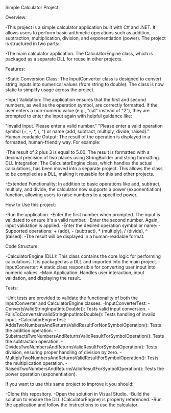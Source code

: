 Simple Calculator Project:


Overview:

-This project is a simple calculator application built with C# and .NET. It allows users to perform basic arithmetic operations such as addition, subtraction, multiplication, division, and exponentiation (power). The project is structured in two parts:

-The main calculator application.
The CalculatorEngine class, which is packaged as a separate DLL for reuse in other projects.


Features:

-Static Conversion Class: The InputConverter class is designed to convert string inputs into numerical values (from string to double). The class is now static to simplify usage across the project.

-Input Validation: The application ensures that the first and second numbers, as well as the operation symbol, are correctly formatted. If the user enters a non-numeric value (e.g., "cat" instead of "2"), they are prompted to enter the input again with helpful guidance like:

"Invalid input. Please enter a valid number."
"Please enter a valid operation symbol (+, -, *, /, ^) or name (add, subtract, multiply, divide, raised)."
Human-readable Output: The result of the operation is displayed in a formatted, human-friendly way. For example:

-The result of 2 plus 3 is equal to 5.00. The result is formatted with a decimal precision of two places using StringBuilder and string formatting.
DLL Integration: The CalculatorEngine class, which handles the actual calculations, has been moved into a separate project. This allows the class to be compiled as a DLL, making it reusable for this and other projects.

-Extended Functionality: In addition to basic operations like add, subtract, multiply, and divide, the calculator now supports a power (exponentiation) function, allowing users to raise numbers to a specified power.


How to Use this project:

-Run the application.
-Enter the first number when prompted. The input is validated to ensure it's a valid number.
-Enter the second number. Again, input validation is applied.
-Enter the desired operation symbol or name:
-Supported operations: + (add), - (subtract), * (multiply), / (divide), ^ (raised).
-The result will be displayed in a human-readable format.


Code Structure:

-CalculatorEngine (DLL): This class contains the core logic for performing calculations. It is packaged as a DLL and imported into the main project.
-InputConverter: A static class responsible for converting user input into numeric values.
-Main Application: Handles user interaction, input validation, and displaying the result.


Tests:

-Unit tests are provided to validate the functionality of both the InputConverter and CalculatorEngine classes.
-InputConverterTest:
	-ConvertsValidStringInputIntoDouble(): Tests valid input conversion.
-FailsToConvertsInvalidStringInputIntoDouble(): Tests handling of invalid input.
-CalculatorEngineTest:
	-AddsTwoNumbersAndReturnsValidResultForNonSymbolOperation(): Tests the addition operation.
-SubstractsTwoNumbersAndReturnsValidResultForSymbolOperation(): Tests the subtraction operation.
-DividesTwoNumbersAndReturnsValidResultForSymbolOperation(): Tests division, ensuring proper handling of division by zero.
-MultiplyTwoNumbersAndReturnsValidResultForSymbolOperation(): Tests the multiplication operation.
-RaisedTwoNumbersAndReturnsValidResultForSymbolOperation(): Tests the power operation (exponentiation).


If you want to use this same project to improve it you should:

-Clone this repository.
-Open the solution in Visual Studio.
-Build the solution to ensure the DLL (CalculatorEngine) is properly referenced.
-Run the application and follow the instructions to use the calculator.
